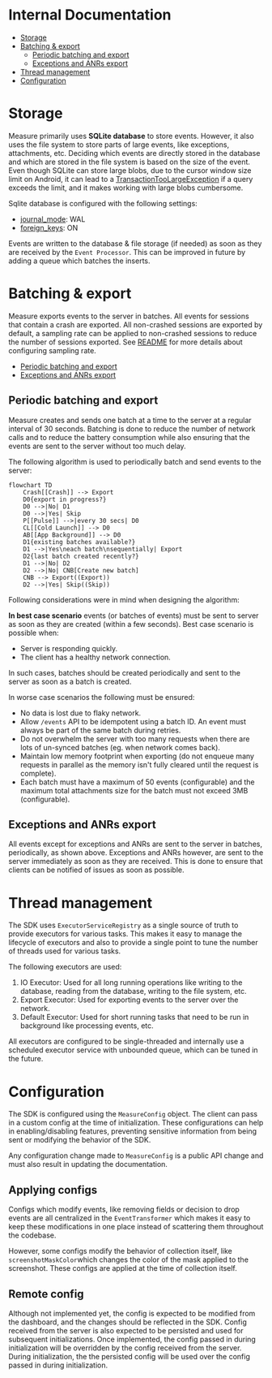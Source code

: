 # Internal Documentation

* [Storage](#storage)
* [Batching & export](#batching--export)
    * [Periodic batching and export](#periodic-batching-and-export)
    * [Exceptions and ANRs export](#exceptions-and-anrs-export)
* [Thread management](#thread-management)
* [Configuration](#configuration)

# Storage

Measure primarily uses **SQLite database** to store events. However, it also uses the file system to
store parts of large events, like exceptions, attachments, etc. Deciding which events are directly
stored in the database and which are stored in the file system is based on the size of the event.
Even though SQLite can store large blobs, due to the cursor window size limit on Android, it can
lead to
a [TransactionTooLargeException](https://developer.android.com/reference/android/os/TransactionTooLargeException)
if a query exceeds the limit, and it makes working with large blobs cumbersome.

Sqlite database is configured with the following settings:

* [journal_mode](https://sqlite.org/pragma.html#pragma_journal_mode): WAL
* [foreign_keys](https://sqlite.org/pragma.html#pragma_foreign_keys): ON

Events are written to the database & file storage (if needed) as soon as they are received by
the `Event Processor`. This can be improved in future by adding a queue which batches the inserts.

# Batching & export

Measure exports events to the server in batches. All events for sessions that contain a crash are
exported. All non-crashed sessions are exported by default, a sampling rate can be applied to
non-crashed sessions to reduce the number of sessions exported. See [README](../README.md) for 
more details about configuring sampling rate.

* [Periodic batching and export](#periodic-batching-and-export)
* [Exceptions and ANRs export](#exceptions-and-anrs-export)

## Periodic batching and export

Measure creates and sends one batch at a time to the server at a regular interval of 30 seconds.
Batching is done to reduce the number of network calls and to reduce the battery consumption while
also ensuring that the events are sent to the server without too much delay.

The following algorithm is used to periodically batch and send events to the server:

```mermaid
flowchart TD
    Crash[[Crash]] --> Export
    D0{export in progress?}
    D0 -->|No| D1
    D0 -->|Yes| Skip
    P[[Pulse]] -->|every 30 secs| D0
    CL[[Cold Launch]] --> D0
    AB[[App Background]] --> D0
    D1{existing batches available?}
    D1 -->|Yes\neach batch\nsequentially| Export
    D2{last batch created recently?}
    D1 -->|No| D2
    D2 -->|No| CNB[Create new batch]
    CNB --> Export((Export))
    D2 -->|Yes| Skip((Skip))
```

Following considerations were in mind when designing the algorithm:

**In best case scenario** events (or batches of events) must be sent to server as soon as they are
created (within a few seconds). Best case scenario is possible when:

* Server is responding quickly.
* The client has a healthy network connection.

In such cases, batches should be created periodically and sent to the server as soon as a batch
is created.

In worse case scenarios the following must be ensured:

* No data is lost due to flaky network.
* Allow `/events` API to be idempotent using a batch ID. An event must always be part of the
  same batch during retries.
* Do not overwhelm the server with too many requests when there are lots of un-synced batches (eg.
  when network comes back).
* Maintain low memory footprint when exporting (do not enqueue many requests in parallel as the
  memory isn't fully cleared until the request is complete).
* Each batch must have a maximum of 50 events (configurable) and the maximum total attachments size
  for the batch must not exceed 3MB (configurable).

## Exceptions and ANRs export

All events except for exceptions and ANRs are sent to the server in batches, periodically, as shown
above. Exceptions
and ANRs however, are sent to the server immediately as soon as they are received. This is done to
ensure that clients
can be notified of issues as soon as possible.

# Thread management

The SDK uses `ExecutorServiceRegistry` as a single source of truth to provide executors for various
tasks. This makes it easy to manage the lifecycle of executors and also to provide a single point to
tune the number of threads used for various tasks.

The following executors are used:
1. IO Executor: Used for all long running operations like writing to the database, reading from the database,
   writing to the file system, etc.
2. Export Executor: Used for exporting events to the server over the network.
3. Default Executor: Used for short running tasks that need to be run in background like processing 
events, etc.

All executors are configured to be single-threaded and internally use a scheduled executor service 
with unbounded queue, which can be tuned in the future.


# Configuration

The SDK is configured using the `MeasureConfig` object. The client can pass in a custom config at
the time of initialization. These configurations can help in enabling/disabling features, preventing
sensitive information from being sent or modifying the behavior of the SDK.

Any configuration change made to `MeasureConfig` is a public API change and must also result in
updating the documentation.

## Applying configs

Configs which modify events, like removing fields or decision to drop events are all centralized in
the `EventTransformer` which makes it easy to keep these modifications in one place instead of
scattering them throughout the codebase.

However, some configs modify the behavior of collection itself, like `screenshotMaskColor`which
changes
the color of the mask applied to the screenshot. These configs are applied at the time of collection
itself.

## Remote config

Although not implemented yet, the config is expected to be modified from the dashboard, and the
changes should be reflected in the SDK. Config received from the server is also expected to be
persisted and used for subsequent initializations. Once implemented, the config passed in during
initialization will be overridden by the config received from the server. During initialization, the
the persisted config will be used over the config passed in during initialization.
